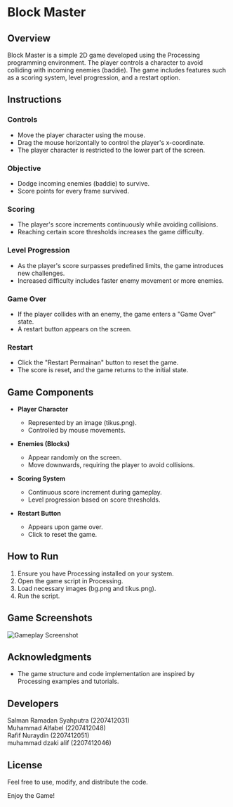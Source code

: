 # Block Master

## Overview
Block Master is a simple 2D game developed using the Processing programming environment. The player controls a character to avoid colliding with incoming enemies (baddie). The game includes features such as a scoring system, level progression, and a restart option.

## Instructions

### Controls
- Move the player character using the mouse.
- Drag the mouse horizontally to control the player's x-coordinate.
- The player character is restricted to the lower part of the screen.

### Objective
- Dodge incoming enemies (baddie) to survive.
- Score points for every frame survived.

### Scoring
- The player's score increments continuously while avoiding collisions.
- Reaching certain score thresholds increases the game difficulty.

### Level Progression
- As the player's score surpasses predefined limits, the game introduces new challenges.
- Increased difficulty includes faster enemy movement or more enemies.

### Game Over
- If the player collides with an enemy, the game enters a "Game Over" state.
- A restart button appears on the screen.

### Restart
- Click the "Restart Permainan" button to reset the game.
- The score is reset, and the game returns to the initial state.

## Game Components

- **Player Character**
  - Represented by an image (tikus.png).
  - Controlled by mouse movements.

- **Enemies (Blocks)**
  - Appear randomly on the screen.
  - Move downwards, requiring the player to avoid collisions.

- **Scoring System**
  - Continuous score increment during gameplay.
  - Level progression based on score thresholds.

- **Restart Button**
  - Appears upon game over.
  - Click to reset the game.

## How to Run

1. Ensure you have Processing installed on your system.
2. Open the game script in Processing.
3. Load necessary images (bg.png and tikus.png).
4. Run the script.

## Game Screenshots

![Gameplay Screenshot](gameplay_screenshot.png)

## Acknowledgments

- The game structure and code implementation are inspired by Processing examples and tutorials.

## Developers

Salman Ramadan Syahputra (2207412031)<br/>
Muhammad Alfabel (2207412048)<br/>
Rafif Nuraydin (2207412051)<br/>
muhammad dzaki alif (2207412046)<br/>

## License

Feel free to use, modify, and distribute the code.

Enjoy the Game!
